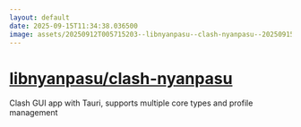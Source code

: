 ```yaml
---
layout: default
date: 2025-09-15T11:34:38.036500
image: assets/20250912T005715203--libnyanpasu--clash-nyanpasu--20250915T043525047--cropped.png
---
```


# [libnyanpasu/clash-nyanpasu](https://github.com/libnyanpasu/clash-nyanpasu)

Clash GUI app with Tauri, supports multiple core types and profile management
